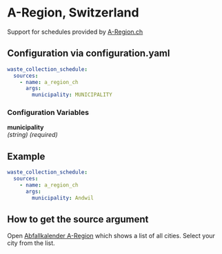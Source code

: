 # A-Region, Switzerland

Support for schedules provided by [A-Region.ch](https://www.a-region.ch)

## Configuration via configuration.yaml

```yaml
waste_collection_schedule:
  sources:
    - name: a_region_ch
      args:
        municipality: MUNICIPALITY
```

### Configuration Variables

**municipality**<br>
*(string) (required)*

## Example

```yaml
waste_collection_schedule:
  sources:
    - name: a_region_ch
      args:
        municipality: Andwil
```

## How to get the source argument

Open [Abfallkalender A-Region](https://www.a-region.ch/index.php?apid=13875680&apparentid=4618613) which shows a list of all cities. Select your city from the list.
